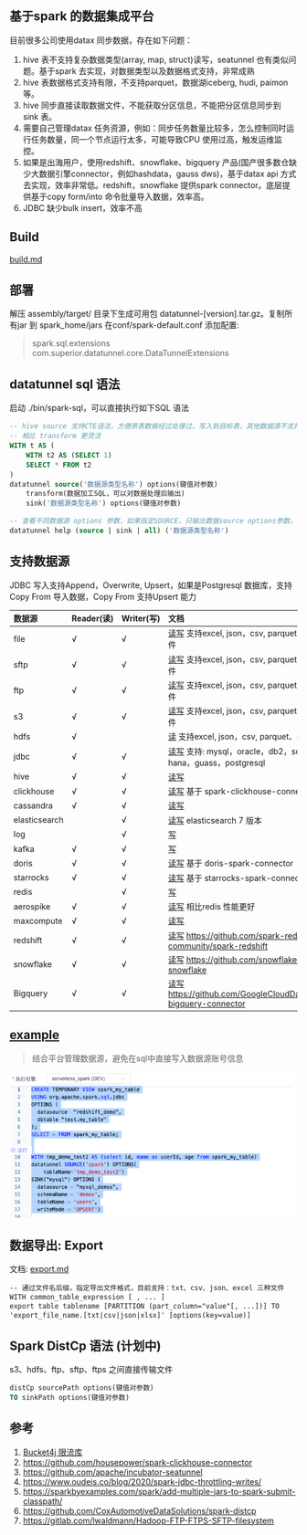 ## 基于spark 的数据集成平台
目前很多公司使用datax 同步数据，存在如下问题：
1. hive 表不支持复杂数据类型(array, map, struct)读写，seatunnel 也有类似问题。基于spark 去实现，对数据类型以及数据格式支持，非常成熟
2. hive 表数据格式支持有限，不支持parquet，数据湖iceberg, hudi, paimon 等。
3. hive 同步直接读取数据文件，不能获取分区信息，不能把分区信息同步到 sink 表。
4. 需要自己管理datax 任务资源，例如：同步任务数量比较多，怎么控制同时运行任务数量，同一个节点运行太多，可能导致CPU 使用过高，触发运维监控。
5. 如果是出海用户，使用redshift、snowflake、bigquery 产品(国产很多数仓缺少大数据引擎connector，例如hashdata，gauss dws)，基于datax api 方式去实现，效率非常低。redshift，snowflake 提供spark connector。底层提供基于copy form/into 命令批量导入数据，效率高。
6. JDBC 缺少bulk insert，效率不高

## Build
[build.md](build.md)

## 部署

解压 assembly/target/ 目录下生成可用包 datatunnel-[version].tar.gz。复制所有jar 到 spark_home/jars 
在conf/spark-default.conf 添加配置: 
> spark.sql.extensions com.superior.datatunnel.core.DataTunnelExtensions

## datatunnel sql 语法

启动 ./bin/spark-sql，可以直接执行如下SQL 语法

```sql
-- hive source 支持CTE语法，方便原表数据经过处理过，写入到目标表，其他数据源不支持CTE 语法。
-- 相比 transform 更灵活
WITH t AS (
    WITH t2 AS (SELECT 1)
    SELECT * FROM t2
)
datatunnel source('数据源类型名称') options(键值对参数) 
    transform(数据加工SQL，可以对数据处理后输出)
    sink('数据源类型名称') options(键值对参数)
```

```sql
-- 查看不同数据源 options 参数，如果指定SOURCE，只输出数据source options参数，如果指定SINK，只输出数据sink options参数。如果输出为空，说明不支持source或者sink
datatunnel help (source | sink | all) ('数据源类型名称')

```

## 支持数据源

JDBC 写入支持Append，Overwrite, Upsert，如果是Postgresql 数据库，支持Copy From 导入数据，Copy From 支持Upsert 能力

| 数据源           | Reader(读) | Writer(写)    | 文档                                                                                |
|:--------------|:----------| :------      |:----------------------------------------------------------------------------------|
| file          | √         | √            | [读写](doc/file.md) 支持excel, json，csv, parquet、orc、text 文件                          |
| sftp          | √         | √            | [读写](doc/sftp.md) 支持excel, json，csv, parquet、orc、text 文件                          |                       
| ftp           | √         | √            | [读写](doc/ftp.md)  支持excel, json，csv, parquet、orc、text 文件                          |
| s3            | √         | √            | [读写](doc/s3.md)  支持excel, json，csv, parquet、orc、text 文件                           |
| hdfs          | √         |              | [读](doc/hdfs.md) 支持excel, json，csv, parquet、orc、text 文件                           |
| jdbc          | √         | √            | [读写](doc/jdbc.md) 支持: mysql，oracle，db2，sqlserver，hana，guass，postgresql            |
| hive          | √         | √            | [读写](doc/hive.md)                                                                 |
| clickhouse    | √         | √            | [读写](doc/clickhouse.md) 基于 spark-clickhouse-connector 项目                          |
| cassandra     | √         | √            | [读写](doc/cassandra.md)                                                            |
| elasticsearch |           | √            | [读写](doc/elasticsearch.md) elasticsearch 7 版本                                     |
| log           |           | √            | [写](doc/log.md)                                                                   |
| kafka         | √         | √            | [写](doc/kafka.md)                          |
| doris         | √         | √            | [读写](doc/doris.md) 基于 doris-spark-connector                                       |
| starrocks     | √         | √            | [读写](doc/starrocks.md) 基于 starrocks-spark-connector                               |
| redis         |           | √            | [写](doc/redis.md)                                                                 |
| aerospike     | √         | √            | [读写](doc/aerospike.md) 相比redis 性能更好                                               |
| maxcompute    | √         | √            | [读写](doc/maxcompute.md)                                                           |
| redshift      | √         | √            | [读写](doc/redshift.md)  https://github.com/spark-redshift-community/spark-redshift          |
| snowflake     | √         | √            | [读写](doc/snowflake.md)  https://github.com/snowflakedb/spark-snowflake                     |
| Bigquery      | √         | √            | [读写](doc/bigquery.md)  https://github.com/GoogleCloudDataproc/spark-bigquery-connector     |

## [example](examples%2Fsrc%2Fmain%2Fkotlin%2Fcom%2Fsuperior%2Fdatatunnel%2Fexamples)

> 结合平台管理数据源，避免在sql中直接写入数据源账号信息

![Reshift 更新插入 Mysql](doc%2Fimgs%2Fredshift_mysql.png)


## 数据导出: Export

文档: [export.md](doc%2Fexport.md)

```
-- 通过文件名后缀，指定导出文件格式，目前支持：txt、csv、json、excel 三种文件
WITH common_table_expression [ , ... ]
export table tablename [PARTITION (part_column="value"[, ...])] TO 'export_file_name.[txt|csv|json|xlsx]' [options(key=value)]
```

## Spark DistCp 语法 (计划中)

s3、hdfs、ftp、sftp、ftps 之间直接传输文件

```sql
distCp sourcePath options(键值对参数) 
TO sinkPath options(键值对参数)
```


## 参考

1. [Bucket4j 限流库](https://github.com/vladimir-bukhtoyarov/bucket4j)
2. https://github.com/housepower/spark-clickhouse-connector
3. https://github.com/apache/incubator-seatunnel
4. https://www.oudeis.co/blog/2020/spark-jdbc-throttling-writes/
5. https://sparkbyexamples.com/spark/add-multiple-jars-to-spark-submit-classpath/
6. https://github.com/CoxAutomotiveDataSolutions/spark-distcp
7. https://gitlab.com/lwaldmann/Hadoop-FTP-FTPS-SFTP-filesystem
